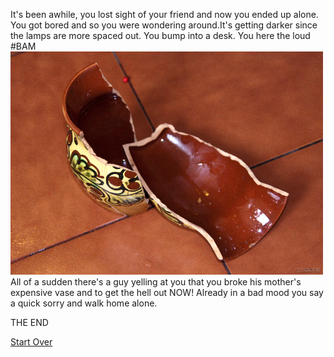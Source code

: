 It's been awhile, you lost sight of your friend and now you ended up alone. You got bored and so you were wondering around.It's getting darker since the lamps are more spaced out. You bump into a desk. You here the loud  
#BAM  
![vase pic](vase.jpg)  
All of a sudden there's a guy yelling at you that you broke his mother's expensive vase and to get the hell out NOW! Already in a bad mood you say a quick sorry and walk home alone.  
  
  
  
  THE END
  
  [Start Over](../README.md)